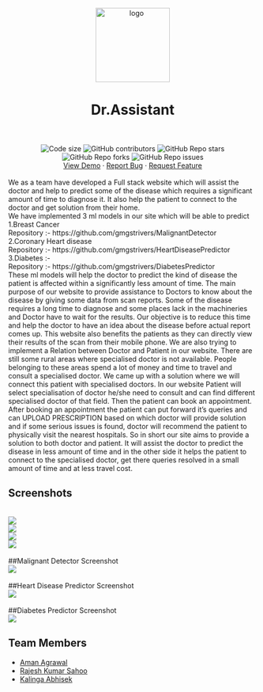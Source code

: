 <br />
<div align="center">
<img src="https://img.freepik.com/premium-vector/medical-team-doctor-nurse-assistant-cartoon-character-vector_18981-791.jpg?w=2000" alt="logo" width="150" height="150">
 <br>
</div>
<h1 align="center"><b>Dr.Assistant</b></h1>
<div align="center">
<br />
<br>
<img src="https://img.shields.io/github/languages/code-size/gmgstrivers/Dr.Assistant?style=flat-square" alt="Code size" />
<img alt="GitHub contributors" src="https://img.shields.io/github/contributors/gmgstrivers/Dr.Assistant?style=flat-square">
<img alt="GitHub Repo stars" src="https://img.shields.io/github/stars/gmgstrivers/Dr.Assistant?style=flat-square">
<img alt="GitHub Repo forks" src="https://img.shields.io/github/forks/gmgstrivers/Dr.Assistant?style=flat-square">
<img alt="GitHub Repo issues" src="https://img.shields.io/github/issues/gmgstrivers/Dr.Assistant?style=flat-square">
<br />
 <a href="http://www.gmgstrivers.co/">View Demo</a>
·
<a href="https://github.com/gmgstrivers/Dr.Assistant/issues">Report Bug</a>
·
<a href="https://github.com/gmgstrivers/Dr.Assistant/issues">Request Feature</a>
</div>
<br />
We as a team have developed a Full stack website which will assist the doctor and help to predict some 
of the disease which requires a significant amount of time to diagnose it. It also help the patient to connect to the doctor and get solution from their home.
<br>
We have implemented 3 ml models in our site which will be able to predict 
<br>
1.Breast Cancer
<br>
  Repository :- https://github.com/gmgstrivers/MalignantDetector
  <br>
2.Coronary Heart disease 
<br>
  Repository :- https://github.com/gmgstrivers/HeartDiseasePredictor
  <br>
3.Diabetes :- 
<br>
  Repository :- https://github.com/gmgstrivers/DiabetesPredictor
  <br>
These ml models will help the doctor to predict the kind of disease the patient is affected within a significantly less amount of time. The main purpose of our website to provide assistance to Doctors to know about the disease by giving some data from scan reports.
Some of the disease requires a long time to diagnose and some places lack in the machineries and Doctor have to wait for the results. Our objective is to reduce this time and help the doctor to have an idea about the disease before actual report comes up.
This website also benefits the patients as they can directly view their results of the scan from their mobile phone. We are also trying to implement a Relation between Doctor and Patient in our website.
There are still some rural areas where specialised doctor is not available. People belonging to these areas spend a lot of money and time to travel and consult a specialised doctor. We came up with a solution where we will connect this patient with specialised doctors.
In our website Patient will select specialisation of doctor he/she need to consult and can find different specialised doctor of that field. Then the patient can book an appointment. After booking an appointment the patient can put forward it’s queries and can UPLOAD PRESCRIPTION based on which doctor will provide solution and if some serious issues is found, doctor will recommend the patient to physically visit the nearest hospitals.
So in short our site aims to provide a solution to both doctor and patient. 
It will assist the doctor to predict the disease in less amount of time and in the other
side it helps the patient to connect to the specialised doctor, get there queries resolved in a small amount of time and at less travel cost.

<div>
<h2> Screenshots </h2>
<br>
<img src="https://user-images.githubusercontent.com/65694523/232080261-d41e9ddd-0c5f-4c25-9226-379f1dd49b31.png">
<br>
<img src="https://user-images.githubusercontent.com/65694523/232080351-14b2b67b-8468-463d-9786-33c08dff3fd6.png">
<br>
<img src="https://user-images.githubusercontent.com/65694523/232080654-f59a0a50-96ea-484a-94e8-da2f637dbc64.png">
<br>
<img src="https://user-images.githubusercontent.com/65694523/232080956-8f03147f-e942-4ed1-801b-8a14c5a58324.png">
<br>
 <br>
##Malignant Detector Screenshot
<br>
<img src="https://user-images.githubusercontent.com/65694523/232081298-f85aa4c6-0c43-4689-928c-f270e4b2db5e.png">
<br>
 <br>
##Heart Disease Predictor Screenshot
<br>
<img src="https://user-images.githubusercontent.com/65694523/232081613-32c3520d-fc56-4030-a5db-8dfd9cd302c0.png">
<br>
 <br>
##Diabetes Predictor Screenshot
<br>
<img src="https://user-images.githubusercontent.com/65694523/232081823-1a13a9bc-e2e4-4f4e-a489-c2259e1798e2.png">
<div>




<h2> Team Members</h2>
<ul>
<li><a href="https://www.linkedin.com/in/amanagrawal20156/">Aman Agrawal</li>
<li><a href="https://www.linkedin.com/in/rajesh-kumar-sahoo-9b3095189/">Rajesh Kumar Sahoo</li>
<li><a href="https://www.linkedin.com/in/kalingaabhisek/">Kalinga Abhisek</li>
</ul>
